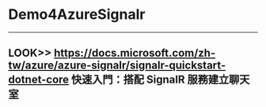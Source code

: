 # Demo4AzureSignalr
--- 
LOOK>> https://docs.microsoft.com/zh-tw/azure/azure-signalr/signalr-quickstart-dotnet-core
快速入門：搭配 SignalR 服務建立聊天室
--- 
